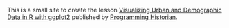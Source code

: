 This is a small site to create the lesson [Visualizing Urban and
Demographic Data in R with
ggplot2](https://programminghistorian.org/en/lessons/urban-demographic-data-r-ggplot2)
published by [Programming Historian](http://programminghistorian.org/).

